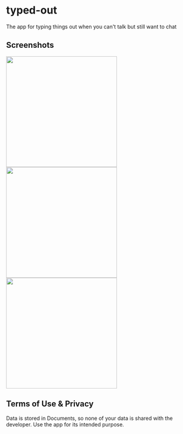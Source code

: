 # typed-out
The app for typing things out when you can't talk but still want to chat

## Screenshots
<p float="left">
  <img src="https://user-images.githubusercontent.com/57777918/181246974-f05c0e73-35d1-4d84-a0ad-769400f23e5c.PNG" height="300" />
  <img src="https://user-images.githubusercontent.com/57777918/181246930-10f5820d-addd-4b3e-8103-bf63e220e929.PNG" height="300" />
  <img src="https://user-images.githubusercontent.com/57777918/181246969-787ee450-a6f4-4049-8157-7901864b0b42.PNG" height="300" />
</p>

## Terms of Use & Privacy
Data is stored in Documents, so none of your data is shared with the developer. Use the app for its intended purpose.
